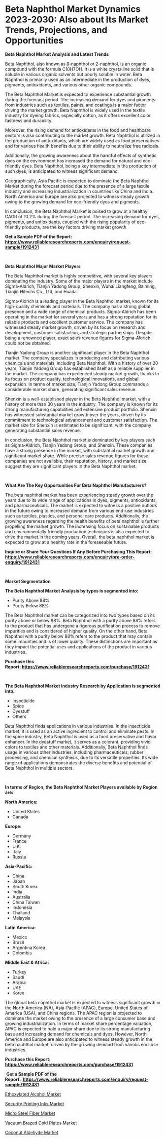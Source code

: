 <p><h1>Beta Naphthol Market Dynamics 2023-2030: Also about Its Market Trends, Projections, and Opportunities</h1></p><p><strong>Beta Naphthol Market Analysis and Latest Trends</strong></p>
<p><p>Beta Naphthol, also known as β-naphthol or 2-naphthol, is an organic compound with the formula C10H7OH. It is a white crystalline solid that is soluble in various organic solvents but poorly soluble in water. Beta Naphthol is primarily used as an intermediate in the production of dyes, pigments, antioxidants, and various other organic compounds.</p><p>The Beta Naphthol Market is expected to experience substantial growth during the forecast period. The increasing demand for dyes and pigments from industries such as textiles, paints, and coatings is a major factor driving the market growth. Beta Naphthol is widely used in the textile industry for dyeing fabrics, especially cotton, as it offers excellent color fastness and durability.</p><p>Moreover, the rising demand for antioxidants in the food and healthcare sectors is also contributing to the market growth. Beta Naphthol is utilized in the production of antioxidants, which are widely used as food preservatives and for various health benefits due to their ability to neutralize free radicals.</p><p>Additionally, the growing awareness about the harmful effects of synthetic dyes on the environment has increased the demand for natural and eco-friendly dyes. Beta Naphthol, being a key intermediate in the production of such dyes, is anticipated to witness significant demand.</p><p>Geographically, Asia Pacific is expected to dominate the Beta Naphthol Market during the forecast period due to the presence of a large textile industry and increasing industrialization in countries like China and India. North America and Europe are also projected to witness steady growth owing to the growing demand for eco-friendly dyes and pigments.</p><p>In conclusion, the Beta Naphthol Market is poised to grow at a healthy CAGR of 10.2% during the forecast period. The increasing demand for dyes, pigments, and antioxidants, coupled with the rising popularity of eco-friendly products, are the key factors driving market growth.</p></p>
<p><strong>Get a Sample PDF of the Report:&nbsp; <a href="https://www.reliableresearchreports.com/enquiry/request-sample/1912431">https://www.reliableresearchreports.com/enquiry/request-sample/1912431</a></strong></p>
<p>&nbsp;</p>
<p><strong>Beta Naphthol Major Market Players</strong></p>
<p><p>The Beta Naphthol market is highly competitive, with several key players dominating the industry. Some of the major players in the market include Sigma-Aldrich, Tianjin Yadong Group, Shenxin, Wuhai Liangfeng, Baiming, Tianjin Hitechs Co., Ltd, and Huada.</p><p>Sigma-Aldrich is a leading player in the Beta Naphthol market, known for its high-quality chemicals and materials. The company has a strong global presence and a wide range of chemical products. Sigma-Aldrich has been operating in the market for several years and has a strong reputation for its reliable products and excellent customer service. The company has witnessed steady market growth, driven by its focus on research and development, customer satisfaction, and strategic partnerships. Despite being a renowned player, exact sales revenue figures for Sigma-Aldrich could not be obtained.</p><p>Tianjin Yadong Group is another significant player in the Beta Naphthol market. The company specializes in producing and distributing various chemicals and materials, including Beta Naphthol. With a history of over 20 years, Tianjin Yadong Group has established itself as a reliable supplier in the market. The company has experienced steady market growth, thanks to its focus on product quality, technological innovations, and global expansion. In terms of market size, Tianjin Yadong Group commands a considerable market share, generating significant sales revenue.</p><p>Shenxin is a well-established player in the Beta Naphthol market, with a history of more than 30 years in the industry. The company is known for its strong manufacturing capabilities and extensive product portfolio. Shenxin has witnessed substantial market growth over the years, driven by its commitment to technological advancement and customer satisfaction. The market size for Shenxin is estimated to be significant, with the company generating substantial sales revenue.</p><p>In conclusion, the Beta Naphthol market is dominated by key players such as Sigma-Aldrich, Tianjin Yadong Group, and Shenxin. These companies have a strong presence in the market, with substantial market growth and significant market share. While precise sales revenue figures for these companies are not available, their reputation, history, and market size suggest they are significant players in the Beta Naphthol market.</p></p>
<p>&nbsp;</p>
<p><strong>What Are The Key Opportunities For Beta Naphthol Manufacturers?</strong></p>
<p><p>The beta naphthol market has been experiencing steady growth over the years due to its wide range of applications in dyes, pigments, antioxidants, and pharmaceuticals. The market is expected to witness a positive outlook in the future owing to increased demand from various end-use industries such as textiles, plastics, and personal care products. Additionally, the growing awareness regarding the health benefits of beta naphthol is further propelling the market growth. The increasing focus on sustainable products and environmentally friendly production techniques is also expected to drive the market in the coming years. Overall, the beta naphthol market is expected to grow at a healthy rate in the foreseeable future.</p></p>
<p><strong>Inquire or Share Your Questions If Any Before Purchasing This Report: <a href="https://www.reliableresearchreports.com/enquiry/pre-order-enquiry/1912431">https://www.reliableresearchreports.com/enquiry/pre-order-enquiry/1912431</a></strong></p>
<p>&nbsp;</p>
<p><strong>Market Segmentation</strong></p>
<p><strong>The Beta Naphthol Market Analysis by types is segmented into:</strong></p>
<p><ul><li>Purity Above 88%</li><li>Purity Below 88%</li></ul></p>
<p><p>The Beta Naphthol market can be categorized into two types based on its purity above or below 88%. Beta Naphthol with a purity above 88% refers to the product that has undergone a rigorous purification process to remove impurities and is considered of higher quality. On the other hand, Beta Naphthol with a purity below 88% refers to the product that may contain some impurities and is of lower quality. These distinctions are important as they impact the potential uses and applications of the product in various industries.</p></p>
<p><strong>Purchase this Report:&nbsp;<a href="https://www.reliableresearchreports.com/purchase/1912431">https://www.reliableresearchreports.com/purchase/1912431</a></strong></p>
<p>&nbsp;</p>
<p><strong>The Beta Naphthol Market Industry Research by Application is segmented into:</strong></p>
<p><ul><li>Insecticide</li><li>Spice</li><li>Dyestuff</li><li>Others</li></ul></p>
<p><p>Beta Naphthol finds applications in various industries. In the insecticide market, it is used as an active ingredient to control and eliminate pests. In the spice industry, Beta Naphthol is used as a food preservative and flavor enhancer. In the dyestuff market, it serves as a colorant, providing vivid colors to textiles and other materials. Additionally, Beta Naphthol finds usage in various other industries, including pharmaceuticals, rubber processing, and chemical synthesis, due to its versatile properties. Its wide range of applications demonstrates the diverse benefits and potential of Beta Naphthol in multiple sectors.</p></p>
<p>&nbsp;</p>
<p><strong>In terms of Region, the Beta Naphthol Market Players available by Region are:</strong></p>
<p>
    <p> <strong> North America: </strong>
        <ul>
            <li>United States</li>
            <li>Canada</li>
        </ul>
        </p> 
    <p> <strong> Europe: </strong>
        <ul>
            <li>Germany</li>
            <li>France</li>
            <li>U.K.</li>
            <li>Italy</li>
            <li>Russia</li>
        </ul>
        </p> 
    <p> <strong> Asia-Pacific: </strong>
        <ul>
            <li>China</li>
            <li>Japan</li>
            <li>South Korea</li>
            <li>India</li>
            <li>Australia</li>
            <li>China Taiwan</li>
            <li>Indonesia</li>
            <li>Thailand</li>
            <li>Malaysia</li>
        </ul>
        </p> 
    <p> <strong> Latin America: </strong>
        <ul>
            <li>Mexico</li>
            <li>Brazil</li>
            <li>Argentina Korea</li>
            <li>Colombia</li>
        </ul>
        </p> 
    <p> <strong> Middle East & Africa: </strong>
        <ul>
            <li>Turkey</li>
            <li>Saudi</li>
            <li>Arabia</li>
            <li>UAE</li>
            <li>Korea</li>
        </ul>
    </p>
    </p>
<p><p>The global beta naphthol market is expected to witness significant growth in the North America (NA), Asia-Pacific (APAC), Europe, United States of America (USA), and China regions. The APAC region is projected to dominate the market owing to the presence of a large consumer base and growing industrialization. In terms of market share percentage valuation, APAC is expected to hold a major share due to its strong manufacturing base and increasing demand for chemicals and dyes. However, North America and Europe are also anticipated to witness steady growth in the beta naphthol market, driven by the growing demand from various end-use industries.</p></p>
<p><strong>Purchase this Report: <a href="https://www.reliableresearchreports.com/purchase/1912431">https://www.reliableresearchreports.com/purchase/1912431</a></strong></p>
<p>&nbsp;<strong>Get a Sample PDF of the Report:&nbsp;&nbsp;<a href="https://www.reliableresearchreports.com/enquiry/request-sample/1912431">https://www.reliableresearchreports.com/enquiry/request-sample/1912431</a></strong></p>
<p><strong></strong></p>
<p><p><a href="https://github.com/maliyahmorrow6654/Market-Research-Report-List-1/blob/main/ethoxylated-alcohol-market.md">Ethoxylated Alcohol Market</a></p><p><a href="https://github.com/ambrozg/Market-Research-Report-List-1/blob/main/security-printing-inks-market.md">Security Printing Inks Market</a></p><p><a href="https://github.com/scarol104/Market-Research-Report-List-1/blob/main/micro-steel-fiber-market.md">Micro Steel Fiber Market</a></p><p><a href="https://github.com/deliacustodio40/Market-Research-Report-List-1/blob/main/vacuum-brazed-cold-plates-market.md">Vacuum Brazed Cold Plates Market</a></p><p><a href="https://github.com/dzharov81/Market-Research-Report-List-1/blob/main/coconut-aldehyde-market.md">Coconut Aldehyde Market</a></p></p>